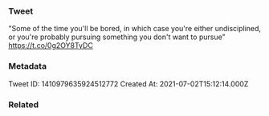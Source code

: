 ### Tweet
"Some of the time you'll be bored, in which case you're either undisciplined, or you're probably pursuing something you don't want to pursue" https://t.co/0g2OY8TyDC

### Metadata
Tweet ID: 1410979635924512772
Created At: 2021-07-02T15:12:14.000Z

### Related

